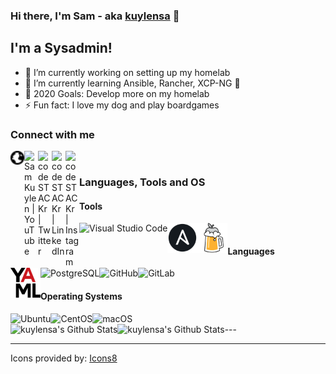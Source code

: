 ### Hi there, I'm Sam  - aka [kuylensa][website] 👋

## I'm a Sysadmin!
- 🔭 I’m currently working on setting up my homelab
- 🌱 I’m currently learning Ansible, Rancher, XCP-NG 🤣
- 🥅 2020 Goals: Develop more on my homelab
- ⚡ Fun fact: I love my dog and play boardgames

### Connect with me

[<img align="left" alt="kuylen.be" width="22px" src="https://raw.githubusercontent.com/iconic/open-iconic/master/svg/globe.svg" />][website]
[<img align="left" alt="Sam Kuylen | YouTube" width="22px" src="https://cdn.jsdelivr.net/npm/simple-icons@v3/icons/youtube.svg" />][youtube]
[<img align="left" alt="codeSTACKr | Twitter" width="22px" src="https://cdn.jsdelivr.net/npm/simple-icons@v3/icons/twitter.svg" />][twitter]
[<img align="left" alt="codeSTACKr | LinkedIn" width="22px" src="https://cdn.jsdelivr.net/npm/simple-icons@v3/icons/linkedin.svg" />][linkedin]
[<img align="left" alt="codeSTACKr | Instagram" width="22px" src="https://cdn.jsdelivr.net/npm/simple-icons@v3/icons/instagram.svg" />][instagram]

<br />

### Languages, Tools and OS

#### Tools

<img align="left" alt="Visual Studio Code" src="https://img.icons8.com/fluent/48/000000/visual-studio-code-2019.png" />
<img align="left" alt="Ansible" width="48px" src="https://raw.githubusercontent.com/github/explore/80688e429a7d4ef2fca1e82350fe8e3517d3494d/topics/ansible/ansible.png" />
<img align="left" alt="Homebrew (macOS)" width="48px" src="https://raw.githubusercontent.com/github/explore/80688e429a7d4ef2fca1e82350fe8e3517d3494d/topics/homebrew/homebrew.png" />

<br />

#### Languages

<img align="left" alt="Yaml" width="48px" src="https://raw.githubusercontent.com/github/explore/80688e429a7d4ef2fca1e82350fe8e3517d3494d/topics/yaml/yaml.png" />
<img align="left" alt="PostgreSQL" src="https://img.icons8.com/color/48/000000/postgreesql.png" />
<img align="left" alt="GitHub" src="https://img.icons8.com/fluent/48/000000/github.png" />
<img align="left" alt="GitLab" src="https://img.icons8.com/color/48/000000/gitlab.png" />

<br />

#### Operating Systems

<img align="left" alt="Ubuntu" src="https://img.icons8.com/color/48/000000/ubuntu--v1.png" />
<img align="left" alt="CentOS" src="https://img.icons8.com/color/48/000000/centos.png"/>
<img align="left" alt="macOS" src="https://img.icons8.com/office/48/000000/mac-client.png"/>

<br />
---
<!-- https://github.com/anuraghazra/github-readme-stats -->
<img align="left" alt="kuylensa's Github Stats" src="https://github-readme-stats.codestackr.vercel.app/api?username=kuylensa&show_icons=true&hide_border=true&theme=nord" />
<img align="left" alt="kuylensa's Github Stats" src="https://github-readme-stats.vercel.app/api/top-langs/?username=kuylensa&show_icons=true&hide_border=true&theme=nord" />


<br />

---

Icons provided by: [Icons8](https://icons8.com/icons)

[website]: https://kuylen.be
[twitter]: https://twitter.com/SamKuylen
[youtube]: https://www.youtube.com/user/SamKuylen/
[instagram]: https://instagram.com/samkuylen
[linkedin]: https://linkedin.com/in/samkuylen
